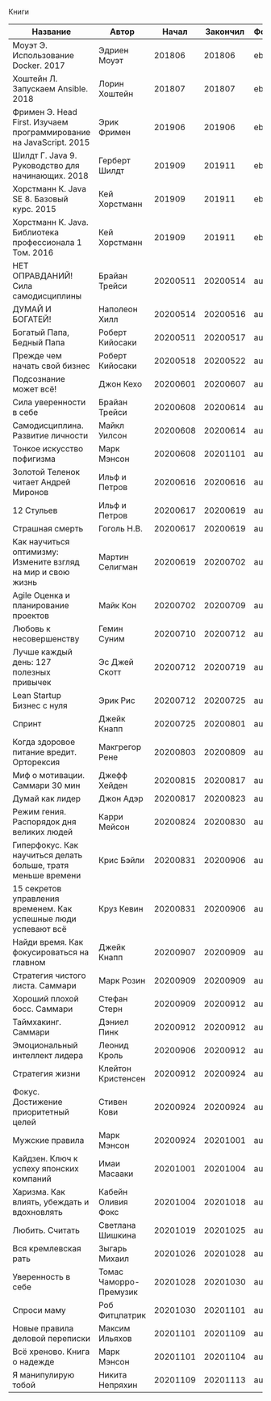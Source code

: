 Книги

| Название                                                           | Автор                  | Начал    | Закончил | Формат | Оценка |
| ------------------------------------------------------------------ | ---------------------- | -------- | -------- | ------ | ------ |
| Моуэт Э. Использование Docker. 2017                                | Эдриен Моуэт           | 201806   | 201806   | ebook  | 3      |
| Хоштейн Л. Запускаем Ansible. 2018                                 | Лорин Хоштейн          | 201807   | 201807   | ebook  | 3      |
| Фримен Э. Head First. Изучаем программирование на JavaScript. 2015 | Эрик Фримен            | 201906   | 201906   | ebook  | 4      |
| Шилдт Г. Java 9. Руководство для начинающих. 2018                  | Герберт Шилдт          | 201909   | 201911   | ebook  | 4      |
| Хорстманн К. Java SE 8. Базовый курс. 2015                         | Кей Хорстманн          | 201909   | 201911   | ebook  | 4      |
| Хорстманн К. Java. Библиотека профессионала 1 Том. 2016            | Кей Хорстманн          | 201909   | 201911   | ebook  | 4      |
| НЕТ ОПРАВДАНИЙ! Сила самодисциплины                                | Брайан Трейси          | 20200511 | 20200514 | audio  | 4      |
| ДУМАЙ И БОГАТЕЙ!                                                   | Наполеон Хилл          | 20200514 | 20200516 | audio  | 5      |
| Богатый Папа, Бедный Папа                                          | Роберт Кийосаки        | 20200511 | 20200517 | audio  | 5      |
| Прежде чем начать свой бизнес                                      | Роберт Кийосаки        | 20200518 | 20200522 | audio  | 5      |
| Подсознание может всё!                                             | Джон Кехо              | 20200601 | 20200607 | audio  | 3      |
| Сила уверенности в себе                                            | Брайан Трейси          | 20200608 | 20200614 | audio  | 4      |
| Самодисциплина. Развитие личности                                  | Майкл Уилсон           | 20200608 | 20200614 | audio  | 4      |
| Тонкое искусство пофигизма                                         | Марк Мэнсон            | 20200608 | 20201101 | audio  | 4      |
| Золотой Теленок читает Андрей Миронов                              | Ильф и Петров          | 20200616 | 20200616 | audio  | 5      |
| 12 Стульев                                                         | Ильф и Петров          | 20200617 | 20200619 | audio  | 5      |
| Страшная смерть                                                    | Гоголь Н.В.            | 20200617 | 20200619 | audio  | 2      |
| Как научиться оптимизму: Измените взгляд на мир и свою жизнь       | Мартин Селигман        | 20200619 | 20200702 | audio  | 4      |
| Agile Оценка и планирование проектов                               | Майк Кон               | 20200702 | 20200709 | audio  | 3      |
| Любовь к несовершенству                                            | Гемин Суним            | 20200710 | 20200712 | audio  | 3      |
| Лучше каждый день: 127 полезных привычек                           | Эс Джей Скотт          | 20200712 | 20200719 | audio  | 3      |
| Lean Startup Бизнес с нуля                                         | Эрик Рис               | 20200712 | 20200725 | audio  | 4      |
| Спринт                                                             | Джейк Кнапп            | 20200725 | 20200801 | audio  | 3      |
| Когда здоровое питание вредит. Орторексия                          | Макгрегор Рене         | 20200803 | 20200809 | audio  | 3      |
| Миф о мотивации. Саммари 30 мин                                    | Джефф Хейден           | 20200815 | 20200817 | audio  | 3      |
| Думай как лидер                                                    | Джон Адэр              | 20200817 | 20200823 | audio  | 4      |
| Режим гения. Распорядок дня великих людей                          | Карри Мейсон           | 20200824 | 20200830 | audio  | 3      |
| Гиперфокус. Как научиться делать больше, тратя меньше времени      | Крис Бэйли             | 20200831 | 20200906 | audio  | 4      |
| 15 секретов управления временем. Как успешные люди успевают всё    | Круз Кевин             | 20200831 | 20200906 | audio  | 4      |
| Найди время. Как фокусироваться на главном                         | Джейк Кнапп            | 20200907 | 20200909 | audio  | 4      |
| Стратегия чистого листа. Саммари                                   | Марк Розин             | 20200909 | 20200909 | audio  | 4      |
| Хороший плохой босс. Саммари                                       | Стефан Стерн           | 20200909 | 20200912 | audio  | 3      |
| Таймхакинг. Саммари                                                | Дэниел Пинк            | 20200912 | 20200912 | audio  | 3      |
| Эмоциональный интеллект лидера                                     | Леонид Кроль           | 20200906 | 20200912 | audio  | 3      |
| Стратегия жизни                                                    | Клейтон Кристенсен     | 20200912 | 20200924 | audio  | 4      |
| Фокус. Достижение приоритетный целей                               | Стивен Кови            | 20200924 | 20200924 | audio  | 5      |
| Мужские правила                                                    | Марк Мэнсон            | 20200924 | 20201001 | audio  | 4      |
| Кайдзен. Ключ к успеху японских компаний                           | Имаи Масааки           | 20201001 | 20201004 | audio  | 3      |
| Харизма. Как влиять, убеждать и вдохновлять                        | Кабейн Оливия Фокс     | 20201004 | 20201018 | audio  | 4      |
| Любить. Считать                                                    | Светлана Шишкина       | 20201019 | 20201025 | audio  | 3      |
| Вся кремлевская рать                                               | Зыгарь Михаил          | 20201026 | 20201028 | audio  | 4      |
| Уверенность в себе                                                 | Томас Чаморро-Премузик | 20201028 | 20201030 | audio  | 5      |
| Спроси маму                                                        | Роб Фитцпатрик         | 20201030 | 20201101 | audio  | 3      |
| Новые правила деловой переписки                                    | Максим Ильяхов         | 20201101 | 20201109 | audio  | 4      |
| Всё хреново. Книга о надежде                                       | Марк Мэнсон            | 20201101 | 20201104 | audio  | 5      |
| Я манипулирую тобой                                                | Никита Непряхин        | 20201109 | 20201113 | audio  | 4      |
